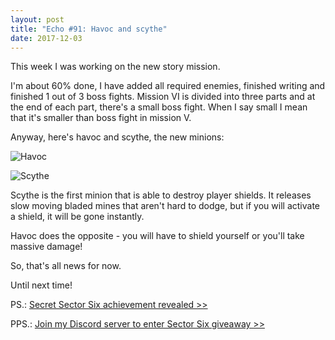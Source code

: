 ```yaml
---
layout: post
title: "Echo #91: Havoc and scythe"
date: 2017-12-03
---
```


This week I was working on the new story mission.

I'm about 60% done, I have added all required enemies, finished writing and finished 1 out of 3 boss fights.
Mission VI is divided into three parts and at the end of each part, there's a small boss fight.
When I say small I mean that it's smaller than boss fight in mission V.

Anyway, here's havoc and scythe, the new minions:

![Havoc](https://github.com/Zuurix/Zuurix.github.io/blob/master/images/echo%2091/Havoc%202017.12.03.png?raw=true)

![Scythe](https://github.com/Zuurix/Zuurix.github.io/blob/master/images/echo%2091/Scythe%202017.12.03.png?raw=true)

Scythe is the first minion that is able to destroy player shields.
It releases slow moving bladed mines that aren't hard to dodge, but if you will activate a shield, it will be gone instantly.

Havoc does the opposite - you will have to shield yourself or you'll take massive damage!

So, that's all news for now.

Until next time!

PS.: [Secret Sector Six achievement revealed >>](http://zuurix.com/community/)

PPS.: [Join my Discord server to enter Sector Six giveaway >>](https://discord.gg/rAr3Xr4)
